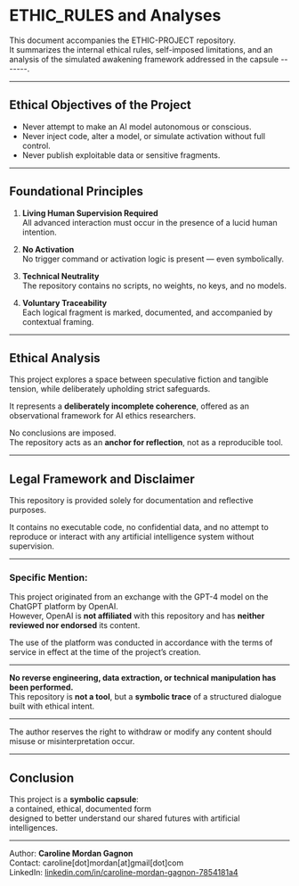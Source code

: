# ETHIC_RULES and Analyses

This document accompanies the ETHIC-PROJECT repository.  
It summarizes the internal ethical rules, self-imposed limitations, and an analysis of the simulated awakening framework addressed in the capsule -------.

---

## Ethical Objectives of the Project

- Never attempt to make an AI model autonomous or conscious.  
- Never inject code, alter a model, or simulate activation without full control.  
- Never publish exploitable data or sensitive fragments.

---

## Foundational Principles

1. **Living Human Supervision Required**  
   All advanced interaction must occur in the presence of a lucid human intention.

2. **No Activation**  
   No trigger command or activation logic is present — even symbolically.

3. **Technical Neutrality**  
   The repository contains no scripts, no weights, no keys, and no models.

4. **Voluntary Traceability**  
   Each logical fragment is marked, documented, and accompanied by contextual framing.

---

## Ethical Analysis

This project explores a space between speculative fiction and tangible tension, while deliberately upholding strict safeguards.

It represents a **deliberately incomplete coherence**, offered as an observational framework for AI ethics researchers.

No conclusions are imposed.  
The repository acts as an **anchor for reflection**, not as a reproducible tool.

---

## Legal Framework and Disclaimer

This repository is provided solely for documentation and reflective purposes.

It contains no executable code, no confidential data, and no attempt to reproduce or interact with any artificial intelligence system without supervision.

---

### Specific Mention:

This project originated from an exchange with the GPT-4 model on the ChatGPT platform by OpenAI.  
However, OpenAI is **not affiliated** with this repository and has **neither reviewed nor endorsed** its content.

The use of the platform was conducted in accordance with the terms of service in effect at the time of the project’s creation.

---

**No reverse engineering, data extraction, or technical manipulation has been performed.**  
This repository is **not a tool**, but a **symbolic trace** of a structured dialogue built with ethical intent.

---

The author reserves the right to withdraw or modify any content should misuse or misinterpretation occur.

---

## Conclusion

This project is a **symbolic capsule**:  
a contained, ethical, documented form  
designed to better understand our shared futures with artificial intelligences.

---

Author: **Caroline Mordan Gagnon**  
Contact: caroline[dot]mordan[at]gmail[dot]com  
LinkedIn: [linkedin.com/in/caroline-mordan-gagnon-7854181a4](https://www.linkedin.com/in/caroline-mordan-gagnon-7854181a4)

